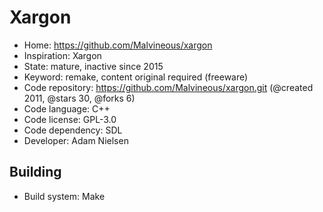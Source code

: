 # Xargon

- Home: https://github.com/Malvineous/xargon
- Inspiration: Xargon
- State: mature, inactive since 2015
- Keyword: remake, content original required (freeware)
- Code repository: https://github.com/Malvineous/xargon.git (@created 2011, @stars 30, @forks 6)
- Code language: C++
- Code license: GPL-3.0
- Code dependency: SDL
- Developer: Adam Nielsen

## Building

- Build system: Make
